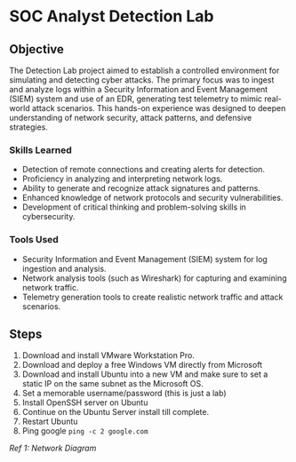 # SOC Analyst Detection Lab

## Objective

The Detection Lab project aimed to establish a controlled environment for simulating and detecting cyber attacks. The primary focus was to ingest and analyze logs within a Security Information and Event Management (SIEM) system and use of an EDR, generating test telemetry to mimic real-world attack scenarios. This hands-on experience was designed to deepen understanding of network security, attack patterns, and defensive strategies. 

### Skills Learned
<!--- [Bullet Points - Remove this afterwards] --->

- Detection of remote connections and creating alerts for detection.
- Proficiency in analyzing and interpreting network logs.
- Ability to generate and recognize attack signatures and patterns.
- Enhanced knowledge of network protocols and security vulnerabilities.
- Development of critical thinking and problem-solving skills in cybersecurity.

### Tools Used
<!--- [Bullet Points - Remove this afterwards] --->

- Security Information and Event Management (SIEM) system for log ingestion and analysis.
- Network analysis tools (such as Wireshark) for capturing and examining network traffic.
- Telemetry generation tools to create realistic network traffic and attack scenarios.

## Steps

1. Download and install VMware Workstation Pro.
2. Download and deploy a free Windows VM directly from Microsoft
3. Download and install Ubuntu into a new VM and make sure to set a static IP on the same subnet as the Microsoft OS.
4. Set a memorable username/password (this is just a lab)
5. Install OpenSSH server on Ubuntu
6. Continue on the Ubuntu Server install till complete. 
7. Restart Ubuntu
8. Ping google
``` ping -c 2 google.com ```

*Ref 1: Network Diagram*
